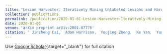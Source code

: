 ```yaml
---
title: "Lesion Harvester: Iteratively Mining Unlabeled Lesions and Hard-Negative Examples at Scale"
collection: publications
permalink: /publication/2020-01-01-Lesion-Harvester-Iteratively-Mining-Unlabeled-Lesions-and-Hard-Negative-Examples-at-Scale
date: 2020-01-01
venue: 'arXiv preprint arXiv:2001.07776'
citation: ' Jinzheng Cai,  Adam Harrison,  Youjing Zheng,  Ke Yan,  Yuankai Huo,  Jing Xiao,  Lin Yang,  Le Lu, &quot;Lesion Harvester: Iteratively Mining Unlabeled Lesions and Hard-Negative Examples at Scale.&quot; arXiv preprint arXiv:2001.07776, 2020.'
---
```

Use [Google Scholar](https://scholar.google.com/scholar?q=Lesion+Harvester:+Iteratively+Mining+Unlabeled+Lesions+and+Hard+Negative+Examples+at+Scale){:target="_blank"} for full citation